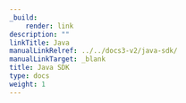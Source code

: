 ```yaml
---
_build:
    render: link
description: ""
linkTitle: Java
manualLinkRelref: ../../docs3-v2/java-sdk/
manualLinkTarget: _blank
title: Java SDK
type: docs
weight: 1
---
```

